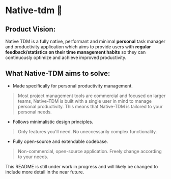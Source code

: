 # Native-tdm :ocean:
## Product Vision:

Native TDM is a fully native, performant and minimal **personal** task manager and productivity application which aims to provide users with **regular feedback/statistics on their time management habits** so they can continuously optimize and achieve improved productivity. 

## What Native-TDM aims to solve: 

* Made specifically for personal productivity management.  
> Most project management tools are commercial and focused on larger teams, Native-TDM is built with a single user in mind to manage personal productivity. This means that Native-TDM is tailored to your personal needs. 

* Follows minimalistic design principles. 
> Only features you'll need. No uneccessarily complex functionality. 

* Fully open-source and extendable codebase. 
> Non-commercial, open-source application. Freely change according to your needs.

This README is still under work in progress and will likely be changed to include more detail in the near future.




  